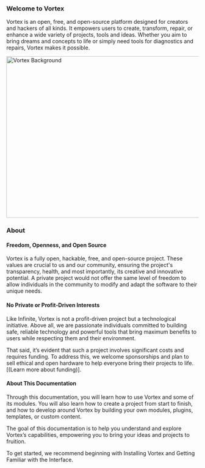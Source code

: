 ### Welcome to Vortex
Vortex is an open, free, and open-source platform designed for creators and hackers of all kinds. It empowers users to create, transform, repair, or enhance a wide variety of projects, tools and ideas. Whether you aim to bring dreams and concepts to life or simply need tools for diagnostics and repairs, Vortex makes it possible.

<image
  src="3.png"
  width="828"
  height="423"
  alt="Vortex Background"
/>


### About
#### Freedom, Openness, and Open Source

Vortex is a fully open, hackable, free, and open-source project. These values are crucial to us and our community, ensuring the project's transparency, health, and most importantly, its creative and innovative potential. A private project would not offer the same level of freedom to allow individuals in the community to modify and adapt the software to their unique needs.

#### No Private or Profit-Driven Interests

Like Infinite, Vortex is not a profit-driven project but a technological initiative. Above all, we are passionate individuals committed to building safe, reliable technology and powerful tools that bring maximum benefits to users while respecting them and their environment.

That said, it’s evident that such a project involves significant costs and requires funding. To address this, we welcome sponsorships and plan to sell ethical and open hardware to help everyone bring their projects to life. [(Learn more about funding)].

#### About This Documentation

Through this documentation, you will learn how to use Vortex and some of its modules. You will also learn how to create a project from start to finish, and how to develop around Vortex by building your own modules, plugins, templates, or custom content.

The goal of this documentation is to help you understand and explore Vortex’s capabilities, empowering you to bring your ideas and projects to fruition.

To get started, we recommend beginning with Installing Vortex and Getting Familiar with the Interface.

